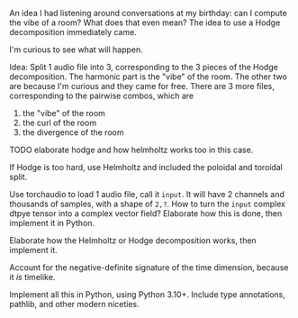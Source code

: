 An idea I had listening around conversations at my birthday: can I compute the vibe of a room? What does that even mean? The idea to use a Hodge decomposition immediately came.

I'm curious to see what will happen.

Idea: Split 1 audio file into 3, corresponding to the 3 pieces of the Hodge decomposition. The harmonic part is the "vibe" of the room. The other two are because I'm curious and they came for free. There are 3 more files, corresponding to the pairwise combos, which are

1.  the "vibe" of the room
2.  the curl of the room
3.  the divergence of the room

TODO elaborate hodge and how helmholtz works too in this case.

If Hodge is too hard, use Helmholtz and included the poloidal and toroidal split.

Use torchaudio to load 1 audio file, call it `input`. It will have 2 channels and thousands of samples, with a shape of `2,?`. How to turn the `input` complex dtpye tensor into a complex vector field? Elaborate how this is done, then implement it in Python.

Elaborate how the Helmholtz or Hodge decomposition works, then implement it.

Account for the negative-definite signature of the time dimension, because it *is* timelike.

Implement all this in Python, using Python 3.10+. Include type annotations,
pathlib, and other modern niceties.
